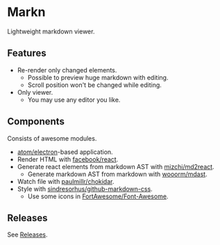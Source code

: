 # Markn

Lightweight markdown viewer.

## Features

- Re-render only changed elements.
  - Possible to preview huge markdown with editing.
  - Scroll position won't be changed while editing.
- Only viewer.
  - You may use any editor you like.

## Components

Consists of awesome modules.

- [atom/electron](https://github.com/atom/electron)-based application.
- Render HTML with [facebook/react](https://github.com/facebook/react).
- Generate react elements from markdown AST with [mizchi/md2react](https://github.com/mizchi/md2react).
  - Generate markdown AST from markdown with [wooorm/mdast](https://github.com/wooorm/mdast).
- Watch file with [paulmillr/chokidar](https://github.com/paulmillr/chokidar).
- Style with [sindresorhus/github-markdown-css](https://github.com/sindresorhus/github-markdown-css).
  - Use some icons in [FortAwesome/Font-Awesome](https://github.com/FortAwesome/Font-Awesome).

## Releases

See [Releases](releases).
